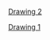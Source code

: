 [Drawing 2](https://cad.onshape.com/documents/714c3297b45c771279bd818a/w/b4ef7909244d1ae09472e509/e/ed17f9356edb9260da49d414)

[Drawing 1](https://cad.onshape.com/documents/714c3297b45c771279bd818a/w/b4ef7909244d1ae09472e509/e/34d138e93436176b64279742?renderMode=0&uiState=63700aa1d81fa95eebe2fd38)